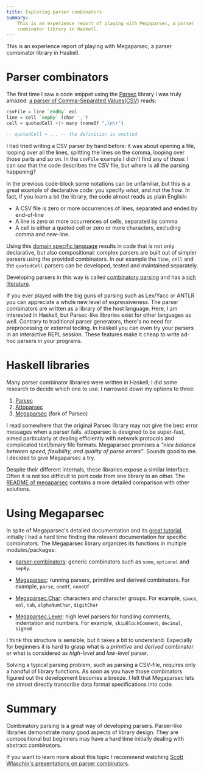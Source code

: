 ```yaml
---
title: Exploring parser combinators
summary:
    This is an experience report of playing with Megaparsec, a parser
    combinator library in Haskell.
---
```


This is an experience report of playing with Megaparsec, a parser combinator
library in Haskell.

# Parser combinators

The first time I saw a code snippet using the [Parsec][Parsec] library I was
truly amazed: [a parser of Comma-Separated Values(CSV)][CSVParser] reads:

``` haskell
csvFile = line `endBy` eol
line = cell `sepBy` (char ',')
cell = quotedCell <|> many (noneOf ",\n\r")

-- quotedCell = ... -- the definition is omitted
```

I had tried writing a CSV parser by hand before: it was about opening a file,
looping over all the lines, splitting the lines on the comma, looping over
those parts and so on.  In the `csvFile` example I didn't find any of those:  I
can _see_ that the code describes the CSV file, but where is all the parsing
happening?

In the previous code-block some notations can be unfamiliar, but this is a
great example of declarative code: you specify _what_, and not the _how_.  In
fact, if you learn a bit the library, the code almost reads as plain English:

* A CSV file is zero or more occurrences of lines, separated and ended by
  end-of-line
* A line is zero or more occurrences of cells, separated by comma
* A cell is either a quoted cell or zero or more characters, excluding comma
  and new-line.

Using this [domain specific language][DSL] results in code that is not only
declarative, but also compositional: complex parsers are built out of simpler
parsers using the provided combinators.  In our example the `line`, `cell` and
the `quotedCell` parsers can be developed, tested and maintained separately.

Developing parsers in this way is called [combinatory
parsing][WikiParserCombinator] and has a [rich literature][MonParsing].

If you ever played with the big guns of parsing such as Lex/Yacc or ANTLR you
can appreciate a whole new level of expressiveness.  The parser combinators are
written as a library of the host language. Here, I am interested in Haskell,
but Parsec-like libraries exist for other languages as well.  Contrary to
traditional parser generators, there's no need for preprocessing or external
tooling. In Haskell you can even try your parsers in an interactive REPL
session.  These features make it cheap to write ad-hoc parsers in your
programs.

# Haskell libraries

Many parser combinator libraries were written in Haskell; I did some research
to decide which one to use.  I narrowed down my options to three:

1. [Parsec]( https://hackage.haskell.org/package/parsec)
1. [Attoparsec](https://hackage.haskell.org/package/attoparsec)
1. [Megaparsec](https://hackage.haskell.org/package/megaparsec) (fork of Parsec)

I read somewhere that the original Parsec library may not give the best error
messages when a parser fails.  attoparsec is designed to be super-fast, aimed
particularly at dealing efficiently with network protocols and complicated
text/binary file formats.  Megaparsec promises a _"nice balance between speed,
flexibility, and quality of parse errors"_.  Sounds good to me.  I decided to
give Megaparsec a try.

Despite their different internals, these libraries expose a similar interface.
Often it is not too difficult to port code from one library to an other.  The
[README of megaparsec][MegaparsecREADME] contains a more detailed comparison
with other solutions.

# Using Megaparsec

In spite of  Megaparsec's detailed documentation and its [great
tutorial](https://markkarpov.com/megaparsec/megaparsec.html), initially I had a
hard time finding the relevant documentation for specific combinators.  The
Megaparsec library organizes its functions in multiple modules/packages:

* [parser-combinators][ParserCombinators]: generic combinators such as
  `some`, `optional` and `sepBy`.

* [Megaparsec][Megaparsec]: running parsers, primitive and derived combinators.
  For example, `parse`, `oneOf`, `noneOf`

* [Megaparsec.Char][MegaparsecChar]: characters and character groups.
  For example, `space`, `eol`, `tab`, `alphaNumChar`, `digitChar`

* [Megaparsec.Lexer][MegaparsecLexer]: high level parsers for handling
  comments, indentation and numbers. For example, `skipBlockComment`,
  `decimal`, `signed`

I think this structure is sensible, but it takes a bit to understand.
Especially for beginners it is hard to grasp what is a _primitive_ and
_derived_ combinator or what is considered as _high-level_ and _low-level_
parser.

Solving a typical parsing problem, such as parsing a CSV-file, requires only a
handful of library functions.  As soon as you have those combinators figured
out the development becomes a breeze.  I felt that Megaparsec lets me almost
directly transcribe data format specifications into code.

# Summary

Combinatory parsing is a great way of developing parsers.  Parser-like
libraries demonstrate many good aspects of library design.  They are
compositional but beginners may have a hard time initially dealing with
abstract combinators.

If you want to learn more about this topic I recommend watching [Scott
Wlaschin's presentations on parser combinators][WlaschinNDC2017].

[Parsec]: https://wiki.haskell.org/Parsec
[CSVParser]: http://book.realworldhaskell.org/read/using-parsec.html
[DSL]: https://www.youtube.com/watch?v=8k_SU1t50M8
[WikiParserCombinator]: https://en.wikipedia.org/wiki/Parser_combinator
[MonParsing]: http://www.cs.nott.ac.uk/~pszgmh/monparsing.pdf
[ParserCombinators]: https://hackage.haskell.org/package/parser-combinators
[MegaparsecREADME]: https://github.com/mrkkrp/megaparsec#comparison-with-other-solutions
[Megaparsec]: https://hackage.haskell.org/package/megaparsec-7.0.4/docs/Text-Megaparsec.html
[MegaparsecChar]: https://hackage.haskell.org/package/megaparsec-7.0.4/docs/Text-Megaparsec-Char.html
[MegaparsecLexer]: https://hackage.haskell.org/package/megaparsec-7.0.4/docs/Text-Megaparsec-Char-Lexer.html
[WlaschinNDC2017]: https://www.youtube.com/watch?v=RDalzi7mhdY
